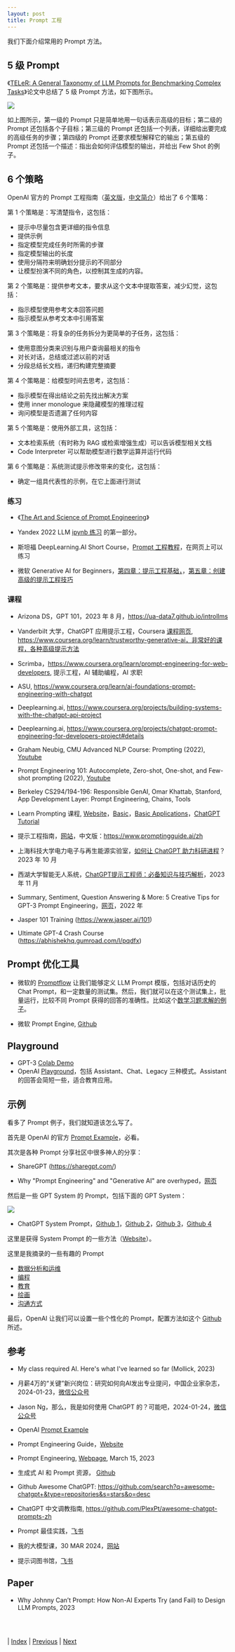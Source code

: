 ```yaml
---
layout: post
title: Prompt 工程
---
```


我们下面介绍常用的 Prompt 方法。

## 5 级 Prompt

《[TELeR: A General Taxonomy of LLM Prompts for Benchmarking Complex Tasks](https://arxiv.org/pdf/2305.11430.pdf)》论文中总结了 5 级 Prompt 方法，如下图所示。

![](fig/5-level.png)

如上图所示，第一级的 Prompt 只是简单地用一句话表示高级的目标；第二级的 Prompt 还包括各个子目标；第三级的 Prompt 还包括一个列表，详细给出要完成的高级任务的步骤；第四级的 Prompt 还要求模型解释它的输出；第五级的 Prompt 还包括一个描述：指出会如何评估模型的输出，并给出 Few Shot 的例子。

## 6 个策略

OpenAI 官方的 Prompt 工程指南（[英文版](https://platform.openai.com/docs/guides/prompt-engineering)，[中文简介](https://mp.weixin.qq.com/s/4HMdDXFdAanrCwZyAZcNXg)）给出了 6 个策略：

第 1 个策略是：写清楚指令，这包括：
- 提示中尽量包含更详细的指令信息
- 提供示例
- 指定模型完成任务时所需的步骤
- 指定模型输出的长度
- 使用分隔符来明确划分提示的不同部分
- 让模型扮演不同的角色，以控制其生成的内容。

第 2 个策略是：提供参考文本，要求从这个文本中提取答案，减少幻觉，这包括：
- 指示模型使用参考文本回答问题
- 指示模型从参考文本中引用答案

第 3 个策略是：将复杂的任务拆分为更简单的子任务，这包括：
- 使用意图分类来识别与用户查询最相关的指令
- 对长对话，总结或过滤以前的对话
- 分段总结长文档，递归构建完整摘要

第 4 个策略是：给模型时间去思考，这包括：
- 指示模型在得出结论之前先找出解决方案
- 使用 inner monologue 来隐藏模型的推理过程
- 询问模型是否遗漏了任何内容

第 5 个策略是：使用外部工具，这包括：
- 文本检索系统（有时称为 RAG 或检索增强生成）可以告诉模型相关文档
- Code Interpreter 可以帮助模型进行数学运算并运行代码

第 6 个策略是：系统测试提示修改带来的变化，这包括：
- 确定一组具代表性的示例，在它上面进行测试

### 练习

- 《[The Art and Science of Prompt Engineering](https://wandb.ai/darek/llmapps/reports/The-Art-and-Science-of-Prompt-Engineering--Vmlldzo1MzM1NDMy)》

- Yandex 2022 LLM [ipynb 练习](https://github.com/yandexdataschool/nlp_course/blob/2022/week08_llm/practice.ipynb) 的第一部分。

- 斯坦福 DeepLearning.AI Short Course，[Prompt 工程教程](https://learn.deeplearning.ai/chatgpt-prompt-eng/lesson/1/introduction)，在网页上可以练习

- 微软 Generative AI for Beginners，[第四章：提示工程基础，](https://github.com/microsoft/generative-ai-for-beginners/blob/main/04-prompt-engineering-fundamentals/translations/cn/README.md?WT.mc_id=academic-105485-koreyst)，[第五章：创建高级的提示工程技巧](https://github.com/microsoft/generative-ai-for-beginners/blob/main/05-advanced-prompts/translations/cn/README.md?WT.mc_id=academic-105485-koreyst)

### 课程

- Arizona DS，GPT 101，2023 年 8 月，https://ua-data7.github.io/introllms

- Vanderbilt 大学，ChatGPT 应用提示工程，Coursera [课程网页](https://www.coursera.org/learn/prompt-engineering), https://www.coursera.org/learn/trustworthy-generative-ai，非常好的课程，各种高级提示方法

- Scrimba，https://www.coursera.org/learn/prompt-engineering-for-web-developers, 提示工程，AI 辅助编程，AI 求职

- ASU, https://www.coursera.org/learn/ai-foundations-prompt-engineering-with-chatgpt

- Deeplearning.ai, https://www.coursera.org/projects/building-systems-with-the-chatgpt-api-project

- Deeplearning.ai, https://www.coursera.org/projects/chatgpt-prompt-engineering-for-developers-project#details

- Graham Neubig, CMU Advanced NLP Course: Prompting (2022), [Youtube](https://www.youtube.com/watch?v=5ef83Wljm-M)

- Prompt Engineering 101: Autocomplete, Zero-shot, One-shot, and Few-shot prompting (2022), [Youtube](https://www.youtube.com/watch?v=v2gD8BHOaX4)

- Berkeley CS294/194-196: Responsible GenAI, Omar Khattab, Stanford, App Development Layer: Prompt Engineering, Chains, Tools

- Learn Prompting 课程, [Website](https://learnprompting.org/docs/intro)，[Basic](https://learnprompting.org/docs/category/-basics)，[Basic Applications](https://learnprompting.org/docs/category/-basic-applications)，[ChatGPT Tutorial](https://learningprompt.wiki/docs/chatgpt-learning-path) 

- 提示工程指南，[网站](https://www.promptingguide.ai/)，中文版：https://www.promptingguide.ai/zh

- 上海科技大学电力电子与再生能源实验室，[如何让 ChatGPT 助力科研进程](https://zhuanlan.zhihu.com/p/662192875)？2023 年 10 月

- 西湖大学智能无人系统，[ChatGPT提示工程师：必备知识与技巧解析](https://www.bilibili.com/read/cv27830700/)，2023 年 11 月

- Summary, Sentiment, Question Answering & More: 5 Creative Tips for GPT-3 Prompt Engineering，[网页](https://wandb.ai/ivangoncharov/GPT-3/reports/Summary-Sentiment-Question-Answering-More-5-Creative-Tips-for-GPT-3-Prompt-Engineering--VmlldzoxODY0Nzky)，2022 年

- Jasper 101 Training (https://www.jasper.ai/101)

- Ultimate GPT-4 Crash Course (https://abhishekhq.gumroad.com/l/pqdfx)

## Prompt 优化工具

- 微软的 [Promptflow](https://github.com/microsoft/promptflow) 让我们能够定义 LLM Prompt 模版，包括对话历史的 Chat Prompt，和一定数量的测试集。然后，我们就可以在这个测试集上，批量运行，比较不同 Prompt 获得的回答的准确性。比如这个[数学习题求解的例子](https://github.com/microsoft/promptflow/blob/main/examples/tutorials/flow-fine-tuning-evaluation/promptflow-quality-improvement.md)。

- 微软 Prompt Engine, [Github](https://github.com/microsoft/prompt-engine)

## Playground

- GPT-3 [Colab Demo](https://colab.research.google.com/drive/16WRWYYoulZrR0FLQqjoRNoxL7frtBZ1c?usp=sharing)
- OpenAI [Playground](https://platform.openai.com/playground)，包括 Assistant、Chat、Legacy 三种模式。Assistant 的回答会简短一些，适合教育应用。

## 示例

看多了 Prompt 例子，我们就知道该怎么写了。

首先是 OpenAI 的官方 [Prompt Example](https://platform.openai.com/examples)，必看。

其次是各种 Prompt 分享社区中很多神人的分享：

- ShareGPT (https://sharegpt.com/)

- Why "Prompt Engineering" and "Generative AI" are overhyped，[网页](https://www.latent.space/p/why-prompt-engineering-and-generative)

然后是一些 GPT System 的 Prompt，包括下面的 GPT System：

![](./fig/misc-app.jpg)

- ChatGPT System Prompt，[Github 1](https://github.com/LouisShark/chatgpt_system_prompt)，[Github 2](https://github.com/spdustin/ChatGPT-AutoExpert/blob/main/_system-prompts/gpts/README.md)，[Github 3](https://github.com/linexjlin/GPTs)，[Github 4](https://github.com/mustvlad/ChatGPT-System-Prompts/)

这里是获得 System Prompt 的一些方法（[Website](https://zhuanlan.zhihu.com/p/667229277)）。

这里是我摘录的一些有趣的 Prompt
- [数据分析和运维](3-10-prompt-aiops.md)
- [编程](3-10-prompt-coding.md)
- [教育](3-10-prompt-edu.md)
- [绘画](3-10-prompt-vision.md)
- [沟通方式](3-10-prompt-style.md)

最后，OpenAI 让我们可以设置一些个性化的 Prompt，配置方法如这个 [Github](https://github.com/spdustin/ChatGPT-AutoExpert/) 所述。

## 参考

- My class required AI. Here's what I've learned so far (Mollick, 2023)
- 月薪4万的“关键”新兴岗位：研究如何向AI发出专业提问，中国企业家杂志，2024-01-23，[微信公众号](https://mp.weixin.qq.com/s/tabh8Pkcvrvy7_qe6niJ4A)
- Jason Ng，那么，我是如何使用 ChatGPT 的？可能吧，2024-01-24，[微信公众号](https://mp.weixin.qq.com/s/K3mjmkLye79Khem18QHORw)
- OpenAI [Prompt Example](https://platform.openai.com/examples) 
- Prompt Engineering Guide，[Website](https://www.promptingguide.ai/) 
- Prompt Engineering, [Webpage](https://lilianweng.github.io/posts/2023-03-15-prompt-engineering/), March 15, 2023
- 生成式 AI 和 Prompt 资源， [Github](https://github.com/swyxio/ai-notes#top-prompt-engineering-reads)
- Github Awesome ChatGPT: https://github.com/search?q=awesome-chatgpt+&type=repositories&s=stars&o=desc
- ChatGPT 中文调教指南, https://github.com/PlexPt/awesome-chatgpt-prompts-zh

- Prompt 最佳实践，[飞书](https://waytoagi.feishu.cn/wiki/NbqXwHXrkiYWKVkFTbmcwxQqntb)

- 我的大模型课，30 MAR 2024，[网站](https://ishell.online/blog/llm_course/)
- 提示词图书馆，[飞书](https://vxc3hj17dym.feishu.cn/wiki/NqZRw9lGKiqiaTkxevXcEF73nQe?table=tblJmjjUu2j9PPvC&view=vew2fUKa8m)

## Paper

- Why Johnny Can’t Prompt: How Non-AI Experts Try (and Fail) to Design LLM Prompts, 2023

##
<br/>

| [Index](./) | [Previous](3-1-run) | [Next](3-10-prompt-analysis)
